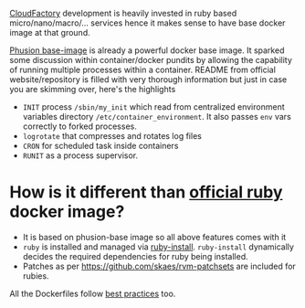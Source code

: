 [CloudFactory](http://www.cloudfactory.com) development is heavily invested in ruby based micro/nano/macro/... services hence it makes sense to have base docker image at that ground.

[Phusion base-image](https://github.com/phusion/baseimage-docker) is already a powerful docker base image. It sparked some discussion within container/docker pundits by allowing the capability of running multiple processes within a container. README from official website/repository is filled with very thorough information but just in case you are skimming over, here's the highlights

-  `INIT` process `/sbin/my_init` which read from centralized environment variables directory `/etc/container_environment`. It also passes `env` vars correctly to forked processes.
- `logrotate` that compresses and rotates log files
- `CRON` for scheduled task inside containers
- `RUNIT` as a process supervisor.

# How is it different than [official ruby](https://hub.docker.com/_/ruby/) docker image?
- It is based on phusion-base image so all above features comes with it
- `ruby` is installed and managed via [ruby-install](https://github.com/postmodern/ruby-install). `ruby-install` dynamically decides the required dependencies for ruby being installed.
- Patches as per https://github.com/skaes/rvm-patchsets are included for rubies.

All the Dockerfiles follow [best practices](https://docs.docker.com/engine/userguide/eng-image/dockerfile_best-practices/Â) too.
